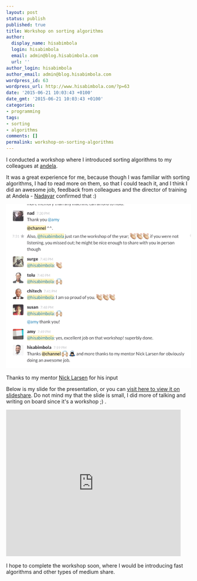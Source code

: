 ```yaml
---
layout: post
status: publish
published: true
title: Workshop on sorting algorithms
author:
  display_name: hisabimbola
  login: hisabimbola
  email: admin@blog.hisabimbola.com
  url: ''
author_login: hisabimbola
author_email: admin@blog.hisabimbola.com
wordpress_id: 63
wordpress_url: http://www.hisabimbola.com/?p=63
date: '2015-06-21 10:03:43 +0100'
date_gmt: '2015-06-21 10:03:43 +0100'
categories:
- programming
tags:
- sorting
- algorithms
comments: []
permalink: workshop-on-sorting-algorithms
---
```


I conducted a workshop where I introduced sorting algorithms to my colleagues at [andela](http://www.andela.com).

It was a great experience for me, because though I was familiar with sorting algorithms, I had to read more on them, so that I could teach it, and I think I did an awesome job, feedback from colleagues and the director of training at Andela - [Nadayar](https://www.linkedin.com/in/nadayar) confirmed that :)

[![Testimonials from colleagues](assets/slack-screenshot-workshop-accolades.png)](assets/slack-screenshot-workshop-accolades.png)

Thanks to my mentor [Nick Larsen](http://careers.stackoverflow.com/nicklarsen) for his input

Below is my slide for the presentation, or you can [visit here to view it on slideshare](http://www.slideshare.net/AbimbolaIdowu/data-structures-and-algorithms-sorting-algorithms-49650167). Do not mind my that the slide is small, I did more of talking and writing on board since it's a workshop ;) .

<iframe src="https://www.slideshare.net/slideshow/embed_code/key/xpQ23XU9NLLqLD" width="476" height="400" frameborder="0" marginwidth="0" marginheight="0" scrolling="no"></iframe>

I hope to complete the workshop soon, where I would be introducing fast algorithms and other types of medium share.
